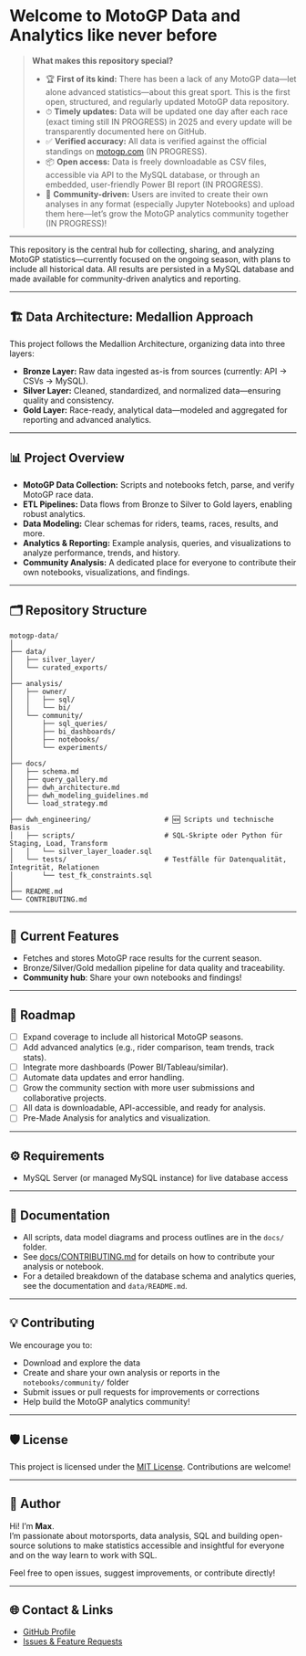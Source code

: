 # Welcome to MotoGP Data and Analytics like never before

> **What makes this repository special?**
>
> - 🏆 **First of its kind:** There has been a lack of any MotoGP data—let alone advanced statistics—about this great sport. This is the first open, structured, and regularly updated MotoGP data repository.
> - ⏱ **Timely updates:** Data will be updated one day after each race (exact timing still IN PROGRESS) in 2025 and every update will be transparently documented here on GitHub.
> - ✅ **Verified accuracy:** All data is verified against the official standings on [motogp.com](https://motogp.com) (IN PROGRESS).
> - 📦 **Open access:** Data is freely downloadable as CSV files, accessible via API to the MySQL database, or through an embedded, user-friendly Power BI report (IN PROGRESS).
> - 🤝 **Community-driven:** Users are invited to create their own analyses in any format (especially Jupyter Notebooks) and upload them here—let’s grow the MotoGP analytics community together (IN PROGRESS)!

---

This repository is the central hub for collecting, sharing, and analyzing MotoGP statistics—currently focused on the ongoing season, with plans to include all historical data. All results are persisted in a MySQL database and made available for community-driven analytics and reporting.

---

## 🏗️ Data Architecture: Medallion Approach

This project follows the Medallion Architecture, organizing data into three layers:

- **Bronze Layer:** Raw data ingested as-is from sources (currently: API -> CSVs -> MySQL).
- **Silver Layer:** Cleaned, standardized, and normalized data—ensuring quality and consistency.
- **Gold Layer:** Race-ready, analytical data—modeled and aggregated for reporting and advanced analytics.

---

## 📊 Project Overview

- **MotoGP Data Collection:** Scripts and notebooks fetch, parse, and verify MotoGP race data.
- **ETL Pipelines:** Data flows from Bronze to Silver to Gold layers, enabling robust analytics.
- **Data Modeling:** Clear schemas for riders, teams, races, results, and more.
- **Analytics & Reporting:** Example analysis, queries, and visualizations to analyze performance, trends, and history.
- **Community Analysis:** A dedicated place for everyone to contribute their own notebooks, visualizations, and findings.

---

## 🗂️ Repository Structure

```
motogp-data/
│
├── data/
│   ├── silver_layer/
│   └── curated_exports/
│
├── analysis/
│   ├── owner/
│   │   ├── sql/
│   │   └── bi/
│   └── community/
│       ├── sql_queries/
│       ├── bi_dashboards/
│       ├── notebooks/
│       └── experiments/
│
├── docs/
│   ├── schema.md
│   ├── query_gallery.md
│   ├── dwh_architecture.md
│   ├── dwh_modeling_guidelines.md
│   └── load_strategy.md
│
├── dwh_engineering/                  # 🆕 Scripts und technische Basis
│   ├── scripts/                      # SQL-Skripte oder Python für Staging, Load, Transform
│   │   └── silver_layer_loader.sql
│   └── tests/                        # Testfälle für Datenqualität, Integrität, Relationen
│       └── test_fk_constraints.sql
│
├── README.md
└── CONTRIBUTING.md

```

---

## 🚦 Current Features

- Fetches and stores MotoGP race results for the current season.
- Bronze/Silver/Gold medallion pipeline for data quality and traceability. 
- **Community hub**: Share your own notebooks and findings!

---

## 🚧 Roadmap

- [ ] Expand coverage to include all historical MotoGP seasons.
- [ ] Add advanced analytics (e.g., rider comparison, team trends, track stats).
- [ ] Integrate more dashboards (Power BI/Tableau/similar).
- [ ] Automate data updates and error handling.
- [ ] Grow the community section with more user submissions and collaborative projects.
- [ ] All data is downloadable, API-accessible, and ready for analysis.
- [ ] Pre-Made Analysis for analytics and visualization.

---

## ⚙️ Requirements

- MySQL Server (or managed MySQL instance) for live database access

---

## 📖 Documentation

- All scripts, data model diagrams and process outlines are in the `docs/` folder.
- See [docs/CONTRIBUTING.md](docs/CONTRIBUTING.md) for details on how to contribute your analysis or notebook.
- For a detailed breakdown of the database schema and analytics queries, see the documentation and `data/README.md`.

---

## 💡 Contributing

We encourage you to:

- Download and explore the data
- Create and share your own analysis or reports in the `notebooks/community/` folder
- Submit issues or pull requests for improvements or corrections
- Help build the MotoGP analytics community!

---

## 🛡️ License

This project is licensed under the [MIT License](LICENSE). Contributions are welcome!

---

## 👤 Author

Hi! I’m **Max**.  
I’m passionate about motorsports, data analysis, SQL and building open-source solutions to make statistics accessible and insightful for everyone and on the way learn to work with SQL.

Feel free to open issues, suggest improvements, or contribute directly!

---

## 🌐 Contact & Links

- [GitHub Profile](https://github.com/MojoRisin46)
- [Issues & Feature Requests](https://github.com/MojoRisin46/motogp-data/issues)
